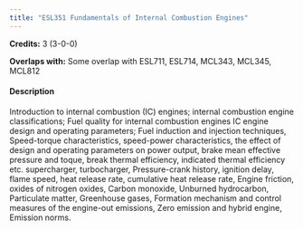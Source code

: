 ```yaml
---
title: "ESL351 Fundamentals of Internal Combustion Engines"
---
```

**Credits:** 3 (3-0-0)

**Overlaps with:** Some overlap with ESL711, ESL714, MCL343, MCL345, MCL812

#### Description
Introduction to internal combustion (IC) engines; internal combustion engine classifications; Fuel quality for internal combustion engines IC engine design and operating parameters; Fuel induction and injection techniques, Speed-torque characteristics, speed-power characteristics, the effect of design and operating parameters on power output, brake mean effective pressure and toque, break thermal efficiency, indicated thermal efficiency etc. supercharger, turbocharger, Pressure-crank history, ignition delay, flame speed, heat release rate, cumulative heat release rate, Engine friction, oxides of nitrogen oxides, Carbon monoxide, Unburned hydrocarbon, Particulate matter, Greenhouse gases, Formation mechanism and control measures of the engine-out emissions, Zero emission and hybrid engine, Emission norms.